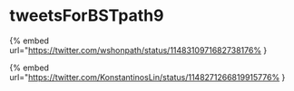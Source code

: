 # tweetsForBSTpath9

{% embed url="https://twitter.com/wshonpath/status/1148310971682738176% }

{% embed url="https://twitter.com/KonstantinosLin/status/1148271266819915776% }

